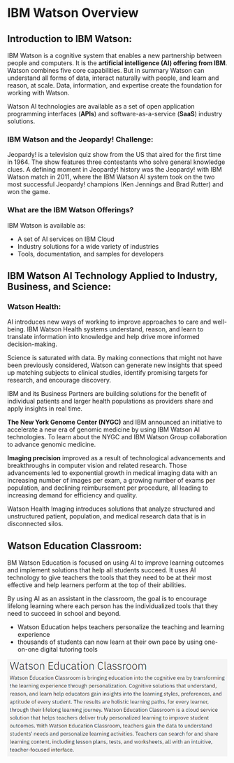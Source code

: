 # IBM Watson Overview

## Introduction to IBM Watson:

IBM Watson is a cognitive system that enables a new partnership between people and computers. It is the **artificial intelligence (AI) offering from IBM**. Watson combines five core capabilities. But in summary  Watson can understand all forms of data, interact naturally with people, and learn and reason, at scale. Data, information, and expertise create the foundation for working with Watson.

Watson AI technologies are available as a set of open application programming interfaces (**APIs**) and software-as-a-service (**SaaS**) industry solutions.
### IBM Watson and the Jeopardy! Challenge:
Jeopardy! is a television quiz show from the US that aired for the first time in 1964. The show features three contestants who solve general knowledge clues. A defining moment in Jeopardy! history was the Jeopardy! with IBM Watson match in 2011, where the IBM Watson AI system took on the two most successful Jeopardy! champions (Ken Jennings and Brad Rutter) and won the game.
### What are the IBM Watson Offerings?
IBM Watson is available as:
+ A set of AI services on IBM Cloud
+ Industry solutions for a wide variety of industries
+ Tools, documentation, and samples for developers

## IBM Watson AI Technology Applied to Industry, Business, and Science:
### Watson Health:
AI introduces new ways of working to improve approaches to care and well-being. IBM Watson Health systems understand, reason, and learn to translate information into knowledge and help drive more informed decision-making.

Science is saturated with data. By making connections that might not have been previously considered, Watson can generate new insights that speed up matching subjects to clinical studies, identify promising targets for research, and encourage discovery.

IBM and its Business Partners are building solutions for the benefit of individual patients and larger health populations as providers share and apply insights in real time.

**The New York Genome Center (NYGC)** and IBM announced an initiative to accelerate a new era of genomic medicine by using IBM Watson AI technologies. To learn about the NYGC and IBM Watson Group collaboration to advance genomic medicine.

**Imaging precision** improved as a result of technological advancements and breakthroughs in computer vision and related research. Those advancements led to exponential growth in medical imaging data with an increasing number of images per exam, a growing number of exams per population, and declining reimbursement per procedure, all leading to increasing demand for efficiency and quality.

Watson Health Imaging introduces solutions that analyze structured and unstructured patient, population, and medical research data that is in disconnected silos.

## Watson Education Classroom:
BM Watson Education is focused on using AI to improve learning outcomes and implement solutions that help all students succeed. It uses AI technology to give teachers the tools that they need to be at their most effective and help learners perform at the top of their abilities.

By using AI as an assistant in the classroom, the goal is to encourage lifelong learning where each person has the individualized tools that they need to succeed in school and beyond.

+ Watson Education helps teachers personalize the teaching and learning experience
+ thousands of students can now learn at their own pace by using one-on-one digital tutoring tools

![education](/Assets/watson-education.png)


